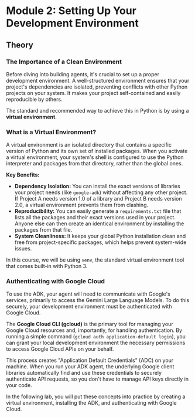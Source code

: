 # Module 2: Setting Up Your Development Environment

## Theory

### The Importance of a Clean Environment

Before diving into building agents, it's crucial to set up a proper development environment. A well-structured environment ensures that your project's dependencies are isolated, preventing conflicts with other Python projects on your system. It makes your project self-contained and easily reproducible by others.

The standard and recommended way to achieve this in Python is by using a **virtual environment**.

### What is a Virtual Environment?

A virtual environment is an isolated directory that contains a specific version of Python and its own set of installed packages. When you activate a virtual environment, your system's shell is configured to use the Python interpreter and packages from that directory, rather than the global ones.

**Key Benefits:**

*   **Dependency Isolation:** You can install the exact versions of libraries your project needs (like `google-adk`) without affecting any other project. If Project A needs version 1.0 of a library and Project B needs version 2.0, a virtual environment prevents them from clashing.
*   **Reproducibility:** You can easily generate a `requirements.txt` file that lists all the packages and their exact versions used in your project. Anyone else can then create an identical environment by installing the packages from that file.
*   **System Cleanliness:** It keeps your global Python installation clean and free from project-specific packages, which helps prevent system-wide issues.

In this course, we will be using `venv`, the standard virtual environment tool that comes built-in with Python 3.

### Authenticating with Google Cloud

To use the ADK, your agent will need to communicate with Google's services, primarily to access the Gemini Large Language Models. To do this securely, your development environment must be authenticated with Google Cloud.

The **Google Cloud CLI (gcloud)** is the primary tool for managing your Google Cloud resources and, importantly, for handling authentication. By running a simple command (`gcloud auth application-default login`), you can grant your local development environment the necessary permissions to access Google Cloud APIs on your behalf.

This process creates "Application Default Credentials" (ADC) on your machine. When you run your ADK agent, the underlying Google client libraries automatically find and use these credentials to securely authenticate API requests, so you don't have to manage API keys directly in your code.

In the following lab, you will put these concepts into practice by creating a virtual environment, installing the ADK, and authenticating with Google Cloud.
